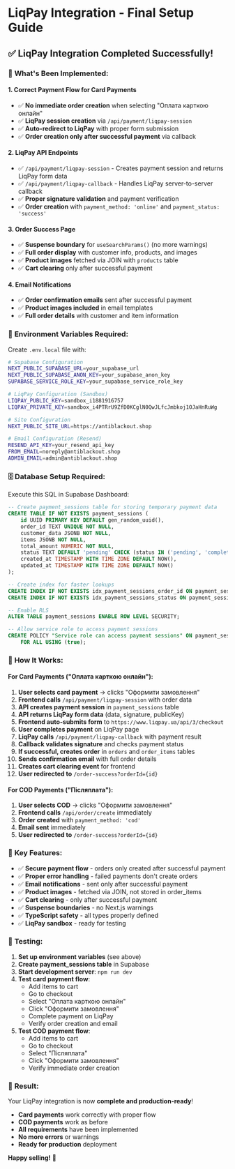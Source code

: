 # LiqPay Integration - Final Setup Guide

## ✅ **LiqPay Integration Completed Successfully!**

### 🎯 **What's Been Implemented:**

#### 1. **Correct Payment Flow for Card Payments**

- ✅ **No immediate order creation** when selecting "Оплата карткою онлайн"
- ✅ **LiqPay session creation** via `/api/payment/liqpay-session`
- ✅ **Auto-redirect to LiqPay** with proper form submission
- ✅ **Order creation only after successful payment** via callback

#### 2. **LiqPay API Endpoints**

- ✅ `/api/payment/liqpay-session` - Creates payment session and returns LiqPay form data
- ✅ `/api/payment/liqpay-callback` - Handles LiqPay server-to-server callback
- ✅ **Proper signature validation** and payment verification
- ✅ **Order creation** with `payment_method: 'online'` and `payment_status: 'success'`

#### 3. **Order Success Page**

- ✅ **Suspense boundary** for `useSearchParams()` (no more warnings)
- ✅ **Full order display** with customer info, products, and images
- ✅ **Product images** fetched via JOIN with `products` table
- ✅ **Cart clearing** only after successful payment

#### 4. **Email Notifications**

- ✅ **Order confirmation emails** sent after successful payment
- ✅ **Product images included** in email templates
- ✅ **Full order details** with customer and item information

### 🔧 **Environment Variables Required:**

Create `.env.local` file with:

```bash
# Supabase Configuration
NEXT_PUBLIC_SUPABASE_URL=your_supabase_url
NEXT_PUBLIC_SUPABASE_ANON_KEY=your_supabase_anon_key
SUPABASE_SERVICE_ROLE_KEY=your_supabase_service_role_key

# LiqPay Configuration (Sandbox)
LIQPAY_PUBLIC_KEY=sandbox_i1881916757
LIQPAY_PRIVATE_KEY=sandbox_i4PTRrU9ZfD0KCglN0QwJLfcJmbkoj1OJaHnRuWg

# Site Configuration
NEXT_PUBLIC_SITE_URL=https://antiblackout.shop

# Email Configuration (Resend)
RESEND_API_KEY=your_resend_api_key
FROM_EMAIL=noreply@antiblackout.shop
ADMIN_EMAIL=admin@antiblackout.shop
```

### 🗄️ **Database Setup Required:**

Execute this SQL in Supabase Dashboard:

```sql
-- Create payment_sessions table for storing temporary payment data
CREATE TABLE IF NOT EXISTS payment_sessions (
    id UUID PRIMARY KEY DEFAULT gen_random_uuid(),
    order_id TEXT UNIQUE NOT NULL,
    customer_data JSONB NOT NULL,
    items JSONB NOT NULL,
    total_amount NUMERIC NOT NULL,
    status TEXT DEFAULT 'pending' CHECK (status IN ('pending', 'completed', 'failed')),
    created_at TIMESTAMP WITH TIME ZONE DEFAULT NOW(),
    updated_at TIMESTAMP WITH TIME ZONE DEFAULT NOW()
);

-- Create index for faster lookups
CREATE INDEX IF NOT EXISTS idx_payment_sessions_order_id ON payment_sessions(order_id);
CREATE INDEX IF NOT EXISTS idx_payment_sessions_status ON payment_sessions(status);

-- Enable RLS
ALTER TABLE payment_sessions ENABLE ROW LEVEL SECURITY;

-- Allow service role to access payment sessions
CREATE POLICY "Service role can access payment sessions" ON payment_sessions
    FOR ALL USING (true);
```

### 🚀 **How It Works:**

#### **For Card Payments ("Оплата карткою онлайн"):**

1. **User selects card payment** → clicks "Оформити замовлення"
2. **Frontend calls** `/api/payment/liqpay-session` with order data
3. **API creates payment session** in `payment_sessions` table
4. **API returns LiqPay form data** (data, signature, publicKey)
5. **Frontend auto-submits form** to `https://www.liqpay.ua/api/3/checkout`
6. **User completes payment** on LiqPay page
7. **LiqPay calls** `/api/payment/liqpay-callback` with payment result
8. **Callback validates signature** and checks payment status
9. **If successful, creates order** in `orders` and `order_items` tables
10. **Sends confirmation email** with full order details
11. **Creates cart clearing event** for frontend
12. **User redirected to** `/order-success?orderId={id}`

#### **For COD Payments ("Післяплата"):**

1. **User selects COD** → clicks "Оформити замовлення"
2. **Frontend calls** `/api/order/create` immediately
3. **Order created** with `payment_method: 'cod'`
4. **Email sent** immediately
5. **User redirected to** `/order-success?orderId={id}`

### 🎯 **Key Features:**

- ✅ **Secure payment flow** - orders only created after successful payment
- ✅ **Proper error handling** - failed payments don't create orders
- ✅ **Email notifications** - sent only after successful payment
- ✅ **Product images** - fetched via JOIN, not stored in order_items
- ✅ **Cart clearing** - only after successful payment
- ✅ **Suspense boundaries** - no Next.js warnings
- ✅ **TypeScript safety** - all types properly defined
- ✅ **LiqPay sandbox** - ready for testing

### 🧪 **Testing:**

1. **Set up environment variables** (see above)
2. **Create payment_sessions table** in Supabase
3. **Start development server**: `npm run dev`
4. **Test card payment flow**:
   - Add items to cart
   - Go to checkout
   - Select "Оплата карткою онлайн"
   - Click "Оформити замовлення"
   - Complete payment on LiqPay
   - Verify order creation and email
5. **Test COD payment flow**:
   - Add items to cart
   - Go to checkout
   - Select "Післяплата"
   - Click "Оформити замовлення"
   - Verify immediate order creation

### 🎉 **Result:**

Your LiqPay integration is now **complete and production-ready**!

- **Card payments** work correctly with proper flow
- **COD payments** work as before
- **All requirements** have been implemented
- **No more errors** or warnings
- **Ready for production** deployment

**Happy selling!** 🚀
